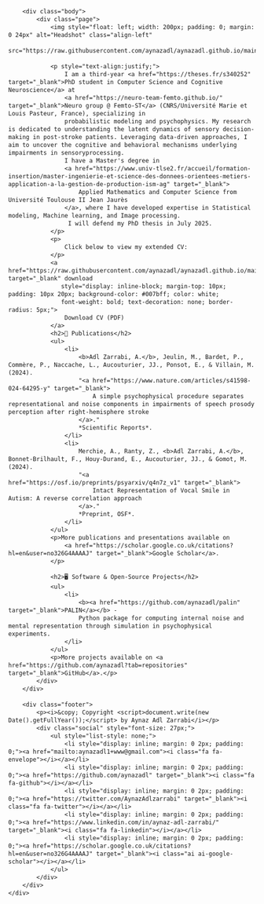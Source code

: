 <html lang="en">
<head>
    <link href="https://fonts.googleapis.com/css?family=Source+Sans+Pro:300,300i,400" rel="stylesheet">
    <link href='https://fonts.googleapis.com/css?family=Noticia+Text:400,700' rel='stylesheet' type='text/css' />
    <link rel="stylesheet" href="https://cdnjs.cloudflare.com/ajax/libs/font-awesome/4.7.0/css/font-awesome.min.css">
    <link rel="stylesheet" href="https://cdn.rawgit.com/jpswalsh/academicons/master/css/academicons.min.css">
    <link rel="icon" href="./static/images/favicon.svg?20230128H4650">
    <link rel="mask-icon" href="./static/images/favicon.svg" color="#000000">
    <meta http-equiv="Content-Type" content="text/html; charset=utf-8" />
    <title>Aynaz Adl Zarrabi, PhD Student | Research & Software</title>
    <link rel="stylesheet" href="./static/css/style.css?20230128H4650" type="text/css" />
</head>

<body>
    <div class="container">
        <div class="separator"></div>

        <div class="body">
            <div class="page">
                <img style="float: left; width: 200px; padding: 0; margin: 0 24px" alt="Headshot" class="align-left" 
                     src="https://raw.githubusercontent.com/aynazadl/aynazadl.github.io/main/1716904836297.jpg">

                <p style="text-align:justify;">
                    I am a third-year <a href="https://theses.fr/s340252" target="_blank">PhD student in Computer Science and Cognitive Neuroscience</a> at 
                    <a href="https://neuro-team-femto.github.io/" target="_blank">Neuro group @ Femto-ST</a> (CNRS/Université Marie et Louis Pasteur, France), specializing in 
                    probabilistic modeling and psychophysics. My research is dedicated to understanding the latent dynamics of sensory decision-making in post-stroke patients. Leveraging data-driven approaches, I aim to uncover the cognitive and behavioral mechanisms underlying impairments in sensoryprocessing. 
                    I have a Master's degree in 
                    <a href="https://www.univ-tlse2.fr/accueil/formation-insertion/master-ingenierie-et-science-des-donnees-orientees-metiers-application-a-la-gestion-de-production-ism-ag" target="_blank">
                        Applied Mathematics and Computer Science from Université Toulouse II Jean Jaurès
                    </a>, where I have developed expertise in Statistical modeling, Machine learning, and Image processing. 
                     I will defend my PhD thesis in July 2025.
                </p>
                <p>
                    Click below to view my extended CV:
                </p>
                <a href="https://raw.githubusercontent.com/aynazadl/aynazadl.github.io/main/cv_Aynaz_ADL_ZARRABI.pdf" target="_blank" download 
                   style="display: inline-block; margin-top: 10px; padding: 10px 20px; background-color: #007bff; color: white; 
                   font-weight: bold; text-decoration: none; border-radius: 5px;">
                    Download CV (PDF)
                </a>
                <h2>📄 Publications</h2>
                <ul>
                    <li>
                        <b>Adl Zarrabi, A.</b>, Jeulin, M., Bardet, P., Commère, P., Naccache, L., Aucouturier, JJ., Ponsot, E., & Villain, M. (2024). 
                        "<a href="https://www.nature.com/articles/s41598-024-64295-y" target="_blank">
                            A simple psychophysical procedure separates representational and noise components in impairments of speech prosody perception after right-hemisphere stroke
                        </a>."
                        *Scientific Reports*.
                    </li>
                    <li>
                        Merchie, A., Ranty, Z., <b>Adl Zarrabi, A.</b>, Bonnet-Brilhault, F., Houy-Durand, E., Aucouturier, JJ., & Gomot, M. (2024). 
                        "<a href="https://osf.io/preprints/psyarxiv/q4n7z_v1" target="_blank">
                            Intact Representation of Vocal Smile in Autism: A reverse correlation approach
                        </a>."
                        *Preprint, OSF*.
                    </li>
                </ul>
                <p>More publications and presentations available on 
                    <a href="https://scholar.google.co.uk/citations?hl=en&user=no326G4AAAAJ" target="_blank">Google Scholar</a>.
                </p>

                <h2>🖥️ Software & Open-Source Projects</h2>
                <ul>
                    <li>
                        <b><a href="https://github.com/aynazadl/palin" target="_blank">PALIN</a></b> - 
                        Python package for computing internal noise and mental representation through simulation in psychophysical experiments.
                    </li>
                </ul>
                <p>More projects available on <a href="https://github.com/aynazadl?tab=repositories" target="_blank">GitHub</a>.</p>
            </div>
        </div>

        <div class="footer">
            <p><i>&copy; Copyright <script>document.write(new Date().getFullYear());</script> by Aynaz Adl Zarrabi</i></p>
            <div class="social" style="font-size: 27px;">
                <ul style="list-style: none;">
                    <li style="display: inline; margin: 0 2px; padding: 0;"><a href="mailto:aynazadl1+www@gmail.com"><i class="fa fa-envelope"></i></a></li>
                    <li style="display: inline; margin: 0 2px; padding: 0;"><a href="https://github.com/aynazadl" target="_blank"><i class="fa fa-github"></i></a></li>
                    <li style="display: inline; margin: 0 2px; padding: 0;"><a href="https://twitter.com/AynazAdlzarrabi" target="_blank"><i class="fa fa-twitter"></i></a></li>
                    <li style="display: inline; margin: 0 2px; padding: 0;"><a href="https://www.linkedin.com/in/aynaz-adl-zarrabi/" target="_blank"><i class="fa fa-linkedin"></i></a></li>
                    <li style="display: inline; margin: 0 2px; padding: 0;"><a href="https://scholar.google.co.uk/citations?hl=en&user=no326G4AAAAJ" target="_blank"><i class="ai ai-google-scholar"></i></a></li>
                </ul>
            </div>
        </div>
    </div>
</body>
</html>
